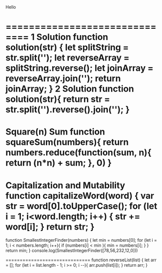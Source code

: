 Hello

==============================
1 Solution
function solution(str) {
let splitString = str.split('');
let reverseArray = splitString.reverse();
let joinArray = reverseArray.join('');
return joinArray;
}
2 Solution
function solution(str){
return str = str.split('').reverse().join('');
}
=============================
Square(n) Sum
function squareSum(numbers){
return numbers.reduce(function(sum, n){
return (n*n) + sum;
}, 0)
}
==============================
Capitalization and Mutability
function capitalizeWord(word) {
var str = word[0].toUpperCase();
for (let i = 1; i<word.length; i++) {
str += word[i];
}
return str;
}
==============================
function SmallestIntegerFinder(numbers) {
let min = numbers[0];
for (let i = 1; i < numbers.length; i++){
if (numbers[i] < min ){
min = numbers[i];
}
}
return min;
}
console.log(SmallestIntegerFinder([78,56,232,12,0]))

==============================
function reverseList(list) {
let arr = [];
for (let i = list.length - 1; i >= 0; i --){
arr.push(list[i]);
}
return arr;
}